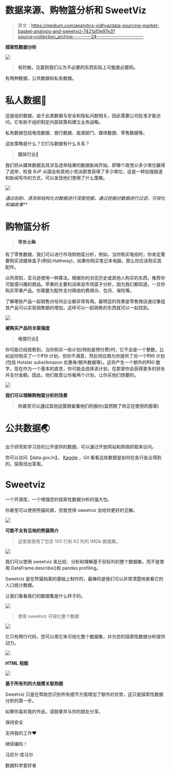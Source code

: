 # 数据来源、购物篮分析和 SweetViz

> 原文：<https://medium.com/analytics-vidhya/data-sourcing-market-basket-analysis-and-sweetviz-7421a10e97e3?source=collection_archive---------24----------------------->

**探索性数据分析**

![](img/09e70b2000bb54841cfc9ccb4b787723.png)

> **有时候，注意到我们认为不必要的东西实际上可能是必要的。**

有两种数据，公共数据和私有数据。

# **私人数据**🔐

这是组织数据，由于此类数据与安全和隐私问题相关，因此需要公司批准才能访问。它有助于组织制定内部政策和建立业务战略。

私有数据包括电信数据、银行数据、能源部门、媒体数据、零售数据等。

这些策略是什么？它们与数据有什么关系？

> **媒体行业📰**

我们将从媒体数据及其涉及选举结果的数据新闻开始，即哪个政党以多少席位赢得了选举，检查 BJP 从国会和其他小党派那里获得了多少席位，这是一种加强报道和新闻写作的方式，可以发现他们使用了什么策略。

![](img/d96d33f85045287545f74bf349d270df.png)

***通过刮削、清洗和结构化对数据进行深度*挖掘，*通过挖掘对数据进行过滤*，*可视化*和*编故事***

# **购物篮分析**

> **零售业🛍️**

有了零售数据，我们可以进行市场购物篮分析，例如，当你购买电视时，你肯定需要购买流媒体盒子(例如:Hathway)，如果你购买笔记本电脑，那么你应该购买其配件。

众所周知，亚马逊使用一种算法，根据你的浏览历史或其他人购买的东西，推荐你可能感兴趣的商品。苹果的主要利润来自市场篮子分析，因为我们都知道，一旦你购买苹果产品，你需要为配件支付两倍的费用😢、包月、保险等。

了解哪些产品一起销售对任何企业都非常有用。最明显的效果是零售商店通过重组其产品可以实现销售额的增加，这样可以一起销售的东西就可以一起找到。

![](img/3f2a97f4da5f917d3b8c1b1b28e919c5.png)

**被购买产品的关联强度**

> **电信行业**📱

你可能已经观察到，当你购买一些计划(特别是预付费)时，它不会是一个整数，比如说你购买了一个₹19 计划，但你不满意，然后供应商为你提供了另一个₹99 计划(包括 Hotstar subs/Amazon 优惠券/额外数据等)，这将产生一个额外的₹80 数字，现在作为一个基本的直觉，你可能会选择该计划，在那里你会获得更多的好处并支付金额。因此，他们故意让你看两个计划，让你买他们想要的。

![](img/ae0c47157a4e08c6d3718b10b7427087.png)

**我们可以理解购物篮分析的场景**

> **你甚至可以通过其他运营商查看他们的报价(显然除了你正在使用的那家)**

# 公共数据🌏

出于研究和学习目的公开提供的数据，可以通过开放网站和网络抓取来访问。

你可以访问【data.gov.In】， [Kaggle](https://www.kaggle.com/) ，Git 看看这些数据是如何在各行各业得到的，探索找出答案。

# Sweetviz

一个开源库，一个增强您的探索性数据分析的强大包。

你甚至可以使用熊猫轮廓，但我觉得 sweetviz 会给你更好的见解。

![](img/e8ad732445c33196a910770dfbf38eef.png)

**可能不太有见地的熊猫简介**

> 这里我使用了包含 100 行和 62 列的 IMDb 数据集。

![](img/e87098ba621cc7cd7443ab76da0692f3.png)

我们可以使用 sweetviz 来比较、分析和理解基于目标列的整个数据集，而不是使用 DataFrame.describe()和 pandas profiling。

Sweetviz 是在熊猫档案的基础上制作的，最棒的是我们可以非常清楚地查看它的人口统计数据。

让我们看看我们的数据集是什么样子的。

![](img/c04b1a64473273952879f6d57d7b86f9.png)

> 使用 sweetviz 可视化整个数据

![](img/160e3235b906bbac9ab8d34f3fe90514.png)

它只有两行代码，您可以用它来可视化整个数据集，并为您的探索性数据分析提供动力。

![](img/beab3db3bf973776421ecb10c2377f56.png)

**HTML 视图**

![](img/2918120f0684a6ee2a3a4bf2052a36b6.png)

**基于所有列的大规模关联热图**

Sweetviz 只是在帮助您识别所有细节方面增加了额外的优势，这只是探索性数据分析的第一步。

如果你喜欢我的作品，请鼓掌并与你的朋友分享。

保持安全

支持我的工作❤️

继续编码！

马尼什·库马尔

数据科学爱好者